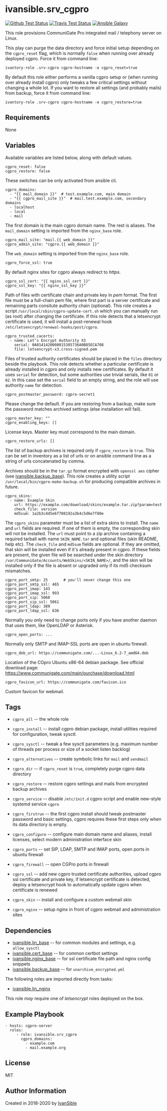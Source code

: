 # ivansible.srv_cgpro

[![Github Test Status](https://github.com/ivansible/srv-cgpro/workflows/Molecule%20test/badge.svg?branch=master)](https://github.com/ivansible/srv-cgpro/actions)
[![Travis Test Status](https://travis-ci.org/ivansible/srv-cgpro.svg?branch=master)](https://travis-ci.org/ivansible/srv-cgpro)
[![Ansible Galaxy](https://img.shields.io/badge/galaxy-ivansible.srv__cgpro-68a.svg?style=flat)](https://galaxy.ansible.com/ivansible/srv_cgpro/)

This role provisions CommuniGate Pro integrated mail / telephony server on Linux.

This play can purge the data directory and force initial setup depending on
the `cgpro_reset` flag, which is normally `false` when running over already
deployed cgpro. Force it from command line:

    ivantory-role .srv-cgpro cgpro-hostname -e cgpro_reset=true

By default this role either performs a vanilla cgpro setup or (when running over
already install cgpro) only tweaks a few critical settings without changing
a whole lot. If you want to restore all settings (and probably mails) from backup,
force it from command line:

    ivantory-role .srv-cgpro cgpro-hostname -e cgpro_restore=true


## Requirements

None


## Variables

Available variables are listed below, along with default values.

    cgpro_reset: false
    cgpro_restore: false
These switches can be only activated from ansible cli.

    cgpro_domains:
      - "{{ mail_domain }}"  # test.example.com, main domain
      - "{{ cgpro_mail_site }}"  # mail.test.example.com, secondary domains
      - localhost
      - local
      - mail
The first domain is the main cgpro domain name. The rest is aliases.
The `mail_domain` setting is imported from the `nginx_base` role.

    cgpro_mail_site: "mail.{{ web_domain }}"
    cgpro_admin_site: "cgpro.{{ web_domain }}"
The `web_domain` setting is imported from the `nginx_base` role.

    cgpro_force_ssl: true
By default nginx sites for cgpro always redirect to _https_.

    cgpro_ssl_cert: "{{ nginx_ssl_cert }}"
    cgpro_ssl_key: "{{ nginx_ssl_key }}"
Path of files with certificate chain and private key in _pem_ format.
The first file must be a full-chain pem file, where first part is
a server certificate and remaining parts consitute authority chain (optional).
This role creates a script `/usr/local/sbin/cgpro-update-cert.sh`
which you can manually run (as root) after changing the certificate.
If this role detects that a letsencrypt certificate is used, it will
install a post-renewal hook `/etc/letsencrypt/renewal-hooks/post/cgpro`.

    cgpro_trusted_cacerts:
      - name: Let's Encrypt Authority X3
        serial: 0A0141420000015385736A0B85ECA708
        file: letsencrypt-x3.cross-signed.pem
Files of trusted authority certificates should be placed in the `files`
directory beside the playbook. This role detects whether a particular
certificate is already installed in cgpro and only installs new certificates.
By default it uses `serial` for detection, but some authorities use
trivial serials, like `01` or `02`. In this case set the `serial` field
to an empty string, and the role will use authority `name` for detection.

    cgpro_postmaster_password: cgpro-secret1
Please change the default. If you are restoring from a backup, make sure
the password matches archived settings (else installation will fail).

    cgpro_master_key: ""
    cgpro_enabling_keys: []
License keys. Master key must correspond to the main domain.

    cgpro_restore_urls: []
The list of backup archives is required only if `cgpro_restore` is `true`.
This can be set in inventory as a list of urls
or on ansible command line as a string of urls concatenated by comma.

Archives should be in the `tar.gz` format encrypted with `openssl aes`
cipher (see [ivansible.backup_base](https://github.com/ivansible/backup-base)).
This role creates a utility script `/usr/local/bin/cgpro-make-backup.sh`
for producing compatible archives in future.

    cgpro_skins:
      - name: Example Skin
        url: https://example.com/download/skins/example.tar.zip?param=test
        check_file: version
        md5sum: 1a2b3c4d5e6f708192a3b4c5d6e7f80e
The `cgpro_skins` parameter must be a list of extra skins to install.
The `name` and `url` fields are required. If one of them is empty, the
corresponding skin will not be installed.
The `url` must point to a zip archive containing a required tarball
with name `SKIN_NAME.tar` and optional files (skin README, help etc).
The `check_file` and `md5sum` fields are optional. If they are omitted,
that skin will be installed even if it's already present in cgpro.
If these fields are present, the given file will be searched under
the skin directory `/var/CommuniGate/Accounts/WebSkins/<SKIN_NAME>/`,
and the skin will be installed only if the file is absent
or upgraded only if its md5 checksum mismatches.

    cgpro_port_smtp: 25       # you'll never change this one
    cgpro_port_smtp_ssl: 465
    cgpro_port_imap: 143
    cgpro_port_imap_ssl: 993
    cgpro_port_sip: 5060
    cgpro_port_sip_ssl: 5061
    cgpro_port_ldap: 389
    cgpro_port_ldap_ssl: 636
Normally you only need to change ports only if you have another daemon
that uses them, like OpenLDAP or Asterisk.

    cgpro_open_ports: ...
Normally only SMTP and IMAP-SSL ports are open in ubuntu firewall.

    cgpro_deb_url: https://communigate.com/...-Linux_6.2-7_amd64.deb
Location of the CGpro Ubuntu x86-64 debian package.
See official download page: https://www.communigate.com/main/purchase/download.html

    cgpro_favicon_url: https://communigate.com/favicon.ico
Custom favicon for webmail.


## Tags

- `cgpro_all` -- the whole role

- `cgpro_install` -- install cgpro debian package, install utilities
                     required for configuration, tweak sysctl.
- `cgpro_sysctl` -- tweak a few sysctl parameters
                    (e.g. maximum number of threads per process
                     or size of a socket listen backlog)
- `cgpro_alternatives` -- create symbolic links for `mail` and `sendmail`
- `cgpro_dir` -- if `cgpro_reset` is `true`, completely purge cgpro data directory
- `cgpro_restore` -- restore cgpro settings and mails from encrypted backup archives
- `cgpro_service` -- disable `/etc/init.d` cgpro script
                     and enable new-style systemd service `cgpro`
- `cgpro_firstrun` -- the first cgpro install should tweak postmaster password
                      and basic settings, cgpro requires these first steps
                      only when its data directory is empty.
- `cgpro_configure` -- configure main domain name and aliases, install licenses,
                       select modern administration interface skin
- `cgpro_ports` -- set SIP, LDAP, SMTP and IMAP ports,
                   open ports in ubuntu firewall
- `cgpro_firewall` -- open CGPro ports in firewall
- `cgpro_ssl` -- add new cgpro trusted certificate authorities,
                 upload cgpro ssl certificate and private key,
                 if letsencrypt certificate is detected, deploy a letsencrypt hook
                 to automatically update cgpro when certificate is renewed
- `cgpro_skin` -- install and configure a custom webmail skin
- `cgpro_nginx` -- setup nginx in front of cgpro webmail and administration sites


## Dependencies

- [ivansible.lin_base](https://github.com/ivansible/lin-base) --
  for common modules and settings, e.g. `allow_sysctl`
- [ivansible.cert_base](https://github.com/ivansible/cert-base) --
  for common certbot settings
- [ivansible.nginx_base](https://github.com/ivansible/nginx-base) --
  for ssl certificate file path and nginx config snippets
- [ivansible.backup_base](https://github.com/ivansible/backup-base) --
  for `unarchive_encrypted.yml`

The following roles are imported directly from tasks:
- [ivansible.lin_nginx](https://github.com/ivansible/lin-nginx)

This role _may_ require one of _letsencrypt_ roles deployed on the box.


## Example Playbook

    - hosts: cgpro-server
      roles:
         - role: ivansible.srv_cgpro
           cgpro_domains:
             - example.com
             - mail.example.org


## License

MIT

## Author Information

Created in 2018-2020 by [IvanSible](https://github.com/ivansible)
